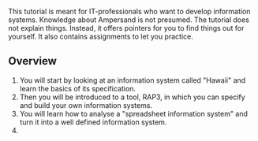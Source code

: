 This tutorial is meant for IT-professionals who want to develop information systems. Knowledge about Ampersand is not presumed. The tutorial does not explain things. Instead, it offers pointers for you to find things out for yourself. It also contains assignments to let you practice.

## Overview

1. You will start by looking at an information system called "Hawaii" and learn the basics of its specification.
2. Then you will be introduced to a tool, RAP3, in which you can specify and build your own information systems.
3. You will learn how to analyse a "spreadsheet information system" and turn it into a well defined information system.
4. 


